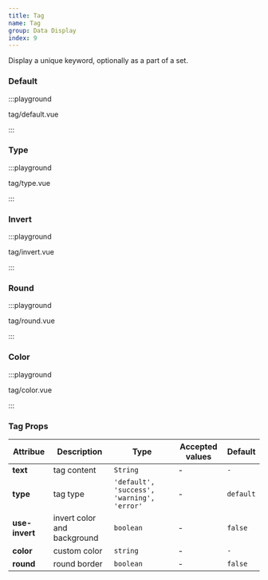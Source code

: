 ```yaml
---
title: Tag
name: Tag
group: Data Display
index: 9
---
```


Display a unique keyword, optionally as a part of a set.

### Default

:::playground

tag/default.vue

:::

### Type

:::playground

tag/type.vue

:::

### Invert

:::playground

tag/invert.vue

:::

### Round

:::playground

tag/round.vue

:::

### Color

:::playground

tag/color.vue

:::

### Tag Props

| Attribue       | Description                 | Type                                       | Accepted values | Default   |
| -------------- | --------------------------- | ------------------------------------------ | --------------- | --------- |
| **text**       | tag content                 | `String`                                   | -               | `-`       |
| **type**       | tag type                    | `'default', 'success', 'warning', 'error'` | -               | `default` |
| **use-invert** | invert color and background | `boolean`                                  | -               | `false`   |
| **color**      | custom color                | `string`                                   | -               | `-`       |
| **round**      | round border                | `boolean`                                  | -               | `false`   |
